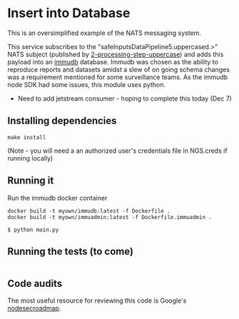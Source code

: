 # Insert into Database

This is an oversimplified example of the NATS messaging system.

This service subscribes to the "safeInputsDataPipeline5.uppercased.>" NATS subject (published by [2-processing-step-uppercase](../2-processing-step-uppercase)) and adds this payload into an [immudb](https://immudb.io/) database.  Immudb was chosen as the ability to reproduce reports and datasets amidst a slew of on going schema changes was a requirement mentioned for some surveillance teams.  As the immudb node SDK had some issues, this module uses python.  

* Need to add jetstream consumer - hoping to complete this today (Dec 7)


## Installing dependencies

```
make install
```
(Note - you will need a an authorized user's credentials file in NGS.creds if running locally)

## Running it

Run the immudb docker container 
```
docker build -t myown/immudb:latest -f Dockerfile .
docker build -t myown/immuadmin:latest -f Dockerfile.immuadmin .
```
```
$ python main.py
```

## Running the tests (to come)

```

```

## Code audits

The most useful resource for reviewing this code is Google's [nodesecroadmap](https://github.com/google/node-sec-roadmap).
